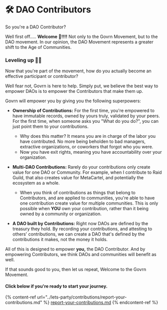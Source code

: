 # 🛠 DAO Contributors

So you're a DAO Contributor?

Well first off..... **Welcome** :wave:**!!!!**  Not only to the Govrn Movement, but to the DAO movement.  In our opinion, the DAO Movement represents a greater shift to the Age of Communities.

### Leveling up 🧗‍♂️

Now that you're part of the movement, how do you actually become an effective participant or contributor?&#x20;

Well fear not, Govrn is here to help.  Simply put, we believe the best way to empower DAOs is to empower the Contributors that make them up.

Govrn will empower you by giving you the following superpowers:

*   **Ownership of Contributions:**  For the first time, you're empowered to have immutable records, owned by yours truly, validated by your peers.  For the first time, when someone asks you "What do you do?", you can just point them to your contributions.

    * Why does this matter?  It means you are in charge of the labor you have contributed.  No more being beholden to bad managers, extractive organizations, or coworkers that forgot who you were. &#x20;
    * Now you have exit rights, meaning you have accountability over your organization.


*   **Multi-DAO Contributions:**  Rarely do your contributions only create value for one DAO or Community.  For example, when I contribute to Raid Guild, that also creates value for MetaCartel, and potentially the ecosystem as a whole.

    * When you think of contributions as things that belong to Contributors, and are applied to communities, you're able to have one contribution create value for multiple communities.  This is only possible when **YOU** own your contribution, rather than it being owned by a community or organization.


* **A DAO built by Contributions:**  Right now DAOs are defined by the treasury they hold.  By recording your contributions, and attesting to others' contributions, we can create a DAO that's defined by the contributions it makes, not the money it holds.

All of this is designed to empower **you,** the DAO Contributor.  And by empowering Contributors, we think DAOs and communities will benefit as well.

If that sounds good to you, then let us repeat, Welcome to the Govrn Movement.



#### Click below if you're ready to start your journey.

{% content-ref url="../lets-party/contributions/report-your-contributions.md" %}
[report-your-contributions.md](../lets-party/contributions/report-your-contributions.md)
{% endcontent-ref %}
